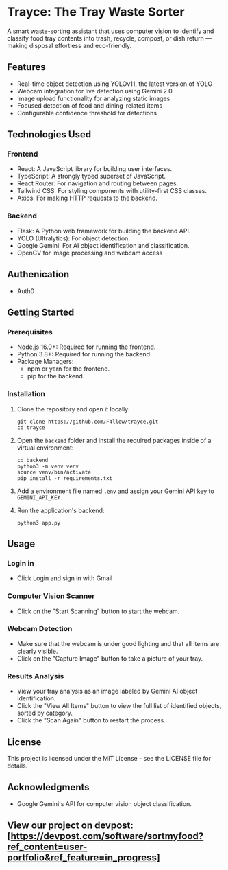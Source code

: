 # Trayce: The Tray Waste Sorter

A smart waste-sorting assistant that uses computer vision to identify and classify food tray contents into trash, recycle, compost, or dish return — making disposal effortless and eco-friendly.

## Features

- Real-time object detection using YOLOv11, the latest version of YOLO
- Webcam integration for live detection using Gemini 2.0
- Image upload functionality for analyzing static images
- Focused detection of food and dining-related items
- Configurable confidence threshold for detections

## Technologies Used

### Frontend
- React: A JavaScript library for building user interfaces.
- TypeScript: A strongly typed superset of JavaScript.
- React Router: For navigation and routing between pages.
- Tailwind CSS: For styling components with utility-first CSS classes.
- Axios: For making HTTP requests to the backend.

### Backend
- Flask: A Python web framework for building the backend API.
- YOLO (Ultralytics): For object detection.
- Google Gemini: For AI object identification and classification.
- OpenCV for image processing and webcam access

## Authenication 
- Auth0 

## Getting Started

### Prerequisites

- Node.js 16.0+: Required for running the frontend.
- Python 3.8+: Required for running the backend.
- Package Managers:
   - npm or yarn for the frontend.
   - pip for the backend.

### Installation

1. Clone the repository and open it locally:
   ```
   git clone https://github.com/F4llow/trayce.git
   cd trayce
   ```

2. Open the `backend` folder and install the required packages inside of a virtual environment:
   ```
   cd backend
   python3 -m venv venv
   source venv/bin/activate
   pip install -r requirements.txt
   ```

3. Add a environment file named `.env` and assign your Gemini API key to `GEMINI_API_KEY.`

4. Run the application's backend:
   ```
   python3 app.py
   ```

## Usage

### Login in 
- Click Login and sign in with Gmail

### Computer Vision Scanner
- Click on the "Start Scanning" button to start the webcam.

### Webcam Detection
- Make sure that the webcam is under good lighting and that all items are clearly visible.
- Click on the "Capture Image" button to take a picture of your tray.

### Results Analysis
- View your tray analysis as an image labeled by Gemini AI object identification.
- Click the "View All Items" button to view the full list of identified objects, sorted by category. 
- Click the "Scan Again" button to restart the process.

## License

This project is licensed under the MIT License - see the LICENSE file for details.

## Acknowledgments
- Google Gemini's API for computer vision object classification.

## View our project on devpost: [https://devpost.com/software/sortmyfood?ref_content=user-portfolio&ref_feature=in_progress]
